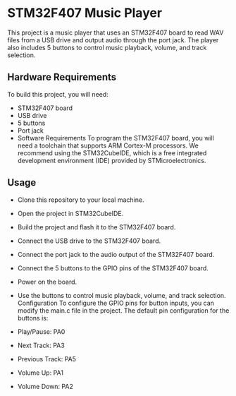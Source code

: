 # STM32F407 Music Player
This project is a music player that uses an STM32F407 board to read WAV files from a USB drive and output audio through the port jack. The player also includes 5 buttons to control music playback, volume, and track selection.

## Hardware Requirements
To build this project, you will need:
* STM32F407 board
* USB drive
* 5 buttons
* Port jack
* Software Requirements
To program the STM32F407 board, you will need a toolchain that supports ARM Cortex-M processors. We recommend using the STM32CubeIDE, which is a free integrated development environment (IDE) provided by STMicroelectronics.

## Usage
* Clone this repository to your local machine.
* Open the project in STM32CubeIDE.
* Build the project and flash it to the STM32F407 board.
* Connect the USB drive to the STM32F407 board.
* Connect the port jack to the audio output of the STM32F407 board.
* Connect the 5 buttons to the GPIO pins of the STM32F407 board.
* Power on the board.
* Use the buttons to control music playback, volume, and track selection.
Configuration
To configure the GPIO pins for button inputs, you can modify the main.c file in the project. The default pin configuration for the buttons is:

* Play/Pause: PA0
* Next Track: PA3
* Previous Track: PA5
* Volume Up: PA1
* Volume Down: PA2
